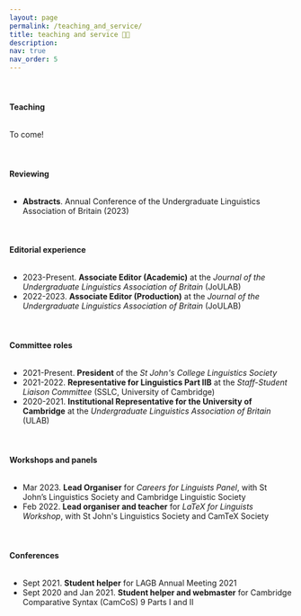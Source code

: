 ```yaml
---
layout: page
permalink: /teaching_and_service/
title: teaching and service 👩‍🏫
description: 
nav: true
nav_order: 5
---
```


<h4 style="margin-top: 3.3rem; margin-bottom: 2rem; font-weight: bold;">Teaching</h4>

To come!

<h4 style="margin-top: 3.3rem; margin-bottom: 2rem; font-weight: bold;">Reviewing</h4>

- **Abstracts**. Annual Conference of the Undergraduate Linguistics Association of Britain (2023) 

<h4 style="margin-top: 3.3rem; margin-bottom: 2rem; font-weight: bold;">Editorial experience</h4>

- 2023-Present. **Associate Editor (Academic)** at the _Journal of the Undergraduate Linguistics Association of Britain_ (JoULAB)
- 2022-2023. **Associate Editor (Production)** at the _Journal of the Undergraduate Linguistics Association of Britain_ (JoULAB) 

<h4 style="margin-top: 3.3rem; margin-bottom: 2rem; font-weight: bold;">Committee roles</h4>

- 2021-Present. **President** of the _St John's College Linguistics Society_
- 2021-2022. **Representative for Linguistics Part IIB** at the _Staff-Student Liaison Committee_ (SSLC, University of Cambridge)
- 2020-2021. **Institutional Representative for the University of Cambridge** at the _Undergraduate Linguistics Association of Britain_ (ULAB)

<h4 style="margin-top: 3.3rem; margin-bottom: 2rem; font-weight: bold;">Workshops and panels</h4>

- Mar 2023. **Lead Organiser** for _Careers for Linguists Panel_, with St John’s Linguistics Society and Cambridge Linguistic Society
- Feb 2022. **Lead organiser and teacher** for _LaTeX for Linguists Workshop_, with St John's Linguistics Society and CamTeX Society

<h4 style="margin-top: 3.3rem; margin-bottom: 2rem; font-weight: bold;">Conferences</h4>

- Sept 2021. **Student helper** for LAGB Annual Meeting 2021
- Sept 2020 and Jan 2021. **Student helper and webmaster** for Cambridge Comparative Syntax (CamCoS) 9 Parts I and II
